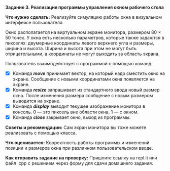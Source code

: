 **Задание 3. Реализация программы управления окном рабочего стола**

**Что нужно сделать:**
Реализуйте симуляцию работы окна в визуальном интерфейсе пользователя.

Окно располагается на виртуальном экране монитора, размером 80 × 50 точек. У окна есть несколько параметров, которые также задаются в пикселях: двумерные координаты левого верхнего угла и размеры, ширина и высота. Ширина и высота при этом не могут быть отрицательными, а координаты не могут выходить за область экрана.

Пользователь взаимодействует с программой с помощью команд:

 - [x] Команда ***move*** принимает вектор, на который надо сместить окно на экране. Сообщение с новыми координатами окна появляется на экране.
 - [x] Команда ***resize*** запрашивает из стандартного ввода новый размер окна. После изменения размера сообщение с новым размером выводится на экране.
 - [x] Команда ***display*** выводит текущее изображение монитора в консоль. 0 — это пиксель вне области окна, 1 — с окном.
 - [x] Команда ***close*** закрывает окно, выход из программы.

**Советы и рекомендации:**
Сам экран монитора вы тоже можете реализовать с помощью класса.

**Что оценивается:**
Корректность работы программы и изменений позиции и размеров окна при различном пользовательском вводе.

**Как отправить задание на проверку:**
Пришлите ссылку на repl.it или файл .срр с решением через форму для сдачи домашнего задания.